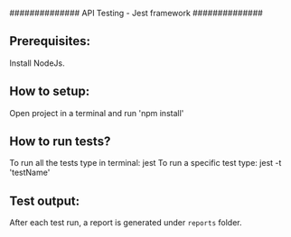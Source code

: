 ############## API Testing - Jest framework ##############

## Prerequisites:
Install NodeJs.

## How to setup:
Open project in a terminal and run 'npm install'

## How to run tests?

To run all the tests type in terminal: jest
To run a specific test type: jest -t 'testName'

## Test output:

After each test run, a report is generated under `reports` folder.

